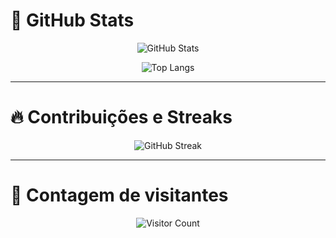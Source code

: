 # 🌟 GitHub Stats

<div align="center">

![GitHub Stats](https://github-readme-stats.vercel.app/api?username=thufcode&show_icons=true&count_private=true&theme=dark)

![Top Langs](https://github-readme-stats.vercel.app/api/top-langs/?username=thufcode&layout=compact&langs_count=6&theme=dark)

</div>

---

# 🔥 Contribuições e Streaks

<div align="center">

![GitHub Streak](https://streak-stats.demolab.com/?user=thufcode&theme=dark)

</div>

---

# 🧮 Contagem de visitantes

<div align="center">

![Visitor Count](https://visitor-badge.laobi.icu/badge?page_id=thufcode)

</div>

